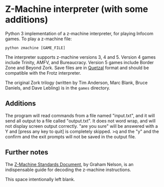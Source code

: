 # Z-Machine interpreter (with some additions)

Python 3 implementation of a z-machine interpreter, for playing Infocom games. To play a z-machine file:

`python zmachine [GAME_FILE]`

The interpreter supports z-machine versions 3, 4 and 5. Version 4 games include Trinity, AMFV, and Bureaucracy. Version 5 games include Border Zone and Beyond Zork. Save files are in [Quetzal](http://inform-fiction.org/zmachine/standards/quetzal/index.html) format and should be compatible with the Frotz interpreter.

The original Zork trilogy (written by Tim Anderson, Marc Blank, Bruce Daniels, and Dave Lebling) is in the `games` directory.

## Additions

The program will read commands from a file named "input.txt", and it will send all output to a file called "output.txt". It does not word wrap, and will not display screen output correctly. "are you sure" will be answered with a Y and [press any key to quit] is completely skipped. >q and the "y" and the confirm and the exit prompts will not be saved in the output file.

## Further notes

The [Z-Machine Standards Document](https://www.inform-fiction.org/zmachine/standards/z1point1/index.html), by Graham Nelson, is an indispensable guide for decoding the z-machine instructions.

This space intentionally left blank.
